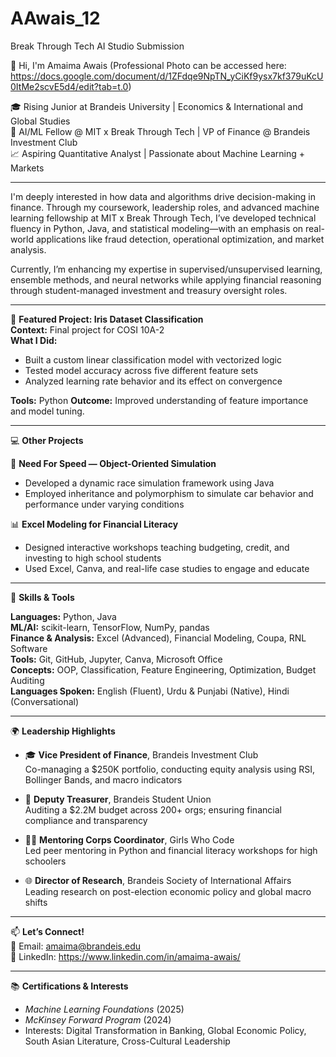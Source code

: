 # AAwais_12
Break Through Tech AI Studio Submission

👋 Hi, I'm Amaima Awais  (Professional Photo can be accessed here: https://docs.google.com/document/d/1ZFdqe9NpTN_yCiKf9ysx7kf379uKcU0ItMe2scvE5d4/edit?tab=t.0)

🎓 Rising Junior at Brandeis University | Economics & International and Global Studies  
💼 AI/ML Fellow @ MIT x Break Through Tech | VP of Finance @ Brandeis Investment Club  
📈 Aspiring Quantitative Analyst | Passionate about Machine Learning + Markets

---

I'm deeply interested in how data and algorithms drive decision-making in finance. Through my coursework, leadership roles, and advanced machine learning fellowship at MIT x Break Through Tech, I’ve developed technical fluency in Python, Java, and statistical modeling—with an emphasis on real-world applications like fraud detection, operational optimization, and market analysis.

Currently, I’m enhancing my expertise in supervised/unsupervised learning, ensemble methods, and neural networks while applying financial reasoning through student-managed investment and treasury oversight roles.

---

🎯 **Featured Project: Iris Dataset Classification**  
**Context:** Final project for COSI 10A-2  
**What I Did:**  
- Built a custom linear classification model with vectorized logic  
- Tested model accuracy across five different feature sets  
- Analyzed learning rate behavior and its effect on convergence  

**Tools:** Python
**Outcome:** Improved understanding of feature importance and model tuning.  

---

💻 **Other Projects**

🏁 **Need For Speed — Object-Oriented Simulation**  
- Developed a dynamic race simulation framework using Java  
- Employed inheritance and polymorphism to simulate car behavior and performance under varying conditions  

📊 **Excel Modeling for Financial Literacy**  
- Designed interactive workshops teaching budgeting, credit, and investing to high school students  
- Used Excel, Canva, and real-life case studies to engage and educate

---

🧠 **Skills & Tools**

**Languages:** Python, Java  
**ML/AI:** scikit-learn, TensorFlow, NumPy, pandas  
**Finance & Analysis:** Excel (Advanced), Financial Modeling, Coupa, RNL Software  
**Tools:** Git, GitHub, Jupyter, Canva, Microsoft Office  
**Concepts:** OOP, Classification, Feature Engineering, Optimization, Budget Auditing  
**Languages Spoken:** English (Fluent), Urdu & Punjabi (Native), Hindi (Conversational)

---

🌍 **Leadership Highlights**

- 🎓 **Vice President of Finance**, Brandeis Investment Club  
  Co-managing a $250K portfolio, conducting equity analysis using RSI, Bollinger Bands, and macro indicators  

- 🧾 **Deputy Treasurer**, Brandeis Student Union  
  Auditing a $2.2M budget across 200+ orgs; ensuring financial compliance and transparency  

- 👩‍💻 **Mentoring Corps Coordinator**, Girls Who Code  
  Led peer mentoring in Python and financial literacy workshops for high schoolers  

- 🌐 **Director of Research**, Brandeis Society of International Affairs  
  Leading research on post-election economic policy and global macro shifts  

---

📫 **Let’s Connect!**  
📧 Email: amaima@brandeis.edu  
🔗 LinkedIn: https://www.linkedin.com/in/amaima-awais/

---

📚 **Certifications & Interests**  
- *Machine Learning Foundations* (2025)  
- *McKinsey Forward Program* (2024)  
- Interests: Digital Transformation in Banking, Global Economic Policy, South Asian Literature, Cross-Cultural Leadership  



